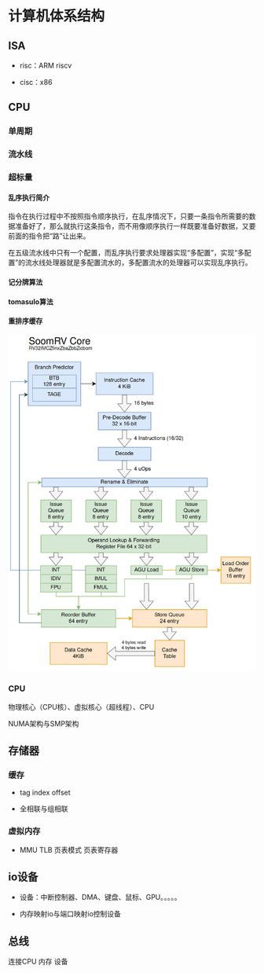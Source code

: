 # 计算机体系结构

## ISA

+ risc：ARM riscv

+ cisc：x86

## CPU

### 单周期

### 流水线

### 超标量

#### 乱序执行简介

指令在执行过程中不按照指令顺序执行，在乱序情况下，只要一条指令所需要的数据准备好了，那么就执行这条指令，而不用像顺序执行一样既要准备好数据，又要前面的指令把“路”让出来。

在五级流水线中只有一个配置，而乱序执行要求处理器实现“多配置”，实现“多配置”的流水线处理器就是多配置流水的，多配置流水的处理器可以实现乱序执行。

#### 记分牌算法

#### tomasulo算法

#### 重排序缓存

![](super_scalar.png)

### CPU

物理核心（CPU核）、虚拟核心（超线程）、CPU

NUMA架构与SMP架构


## 存储器

### 缓存

+ tag index offset

+ 全相联与组相联

### 虚拟内存

+ MMU TLB 页表模式 页表寄存器 


## io设备

+ 设备：中断控制器、DMA、键盘、鼠标、GPU。。。。。

+ 内存映射io与端口映射io控制设备


## 总线

连接CPU 内存 设备

